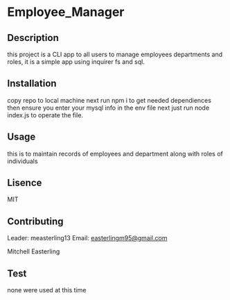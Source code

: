 # Employee_Manager

  ## Description 
  this project is a CLI app to all users to manage employees departments and roles, it is a simple app using inquirer fs and sql.
  ## Installation
  copy repo to local machine next run npm i to get needed dependiences then ensure you enter your mysql info in the env file next just run node index.js to operate the file.
  ## Usage
  this is to maintain records of employees and department along with roles of individuals
  ## Lisence
  MIT
  ## Contributing
  Leader: measterling13 Email: easterlingm95@gmail.com

  Mitchell Easterling
  ## Test
  none were used at this time
